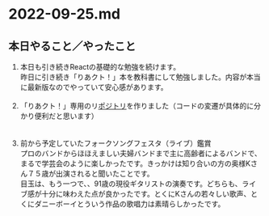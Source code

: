 # 2022-09-25.md
## 本日やること／やったこと
<ol>
  <li>本日も引き続きReactの基礎的な勉強を続けます。</li>
  昨日に引き続き「りあクト！」本を教科書にして勉強しました。内容が本当に最新版なのでやっていて安心感があります。<br><br>
  
  <li>「りあクト！」専用のリ<a href="https://github.com/yuasys/vite-hello-world">ポジトリ</a>を作りました（コードの変遷が具体的に分かり便利だと思います）</li><br><br>
  
  <li>前から予定していたフォークソングフェスタ（ライブ）鑑賞</li>
  プロのバンドからほほえましい夫婦バンドまで主に高齢者によるバンドで、まるで学芸会のように楽しかったです。きっかけは知り合いの方の奥様Kさん７５歳が出演されると聞いたことです。  
  <br>目玉は、もう一つで、、91歳の現役ギタリストの演奏です。どちらも、ライブ感が十分に味わえた点が良かったです。とくにKさんの若々しい歌声、とくにダニーボーイとういう作品の歌唱力は素晴らしかったです。<br><br>
  
</ol>

